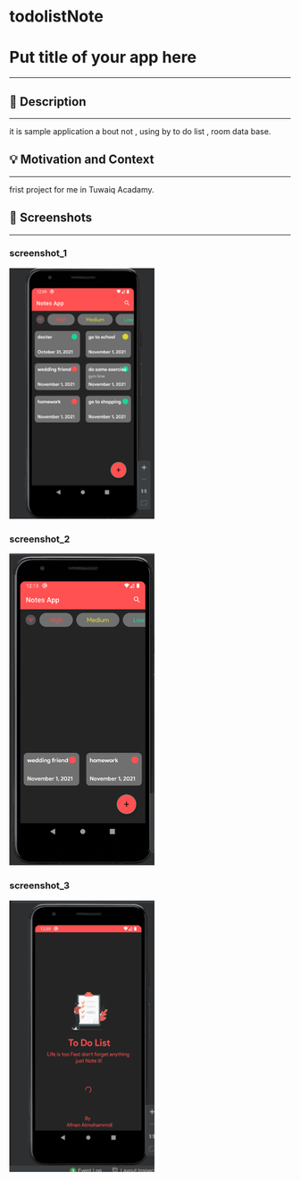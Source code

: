 
# todolistNote

# Put title of your app here
---

<!--- Replace <Afnan Almohammdi> with your Github Username and <REPOSITORY> with the name of your repository. -->
<!--- You can find both of these in the url bar when you open your repository in github. -->


## :scroll: Description
---
it is sample application a bout not , using by to do list , room data base. 


## :bulb: Motivation and Context
---
frist project for me in Tuwaiq Acadamy.


## :camera_flash: Screenshots
---
### screenshot_1
<img src="/photo/main.png" width="260">

### screenshot_2
<img src="/photo/red tag.png" width="260">


### screenshot_3
<img src="/photo/spash.png" width="260"> 
